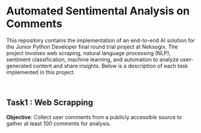 # Automated Sentimental Analysis on Comments 

This repository contains the implementation of an end-to-end AI solution for the Junior Python Developer final round trial project at Neksogix. The project involves web scraping, natural language processing (NLP), sentiment classification, machine learning, and automation to analyze user-generated content and share insights. Below is a description of each task implemented in this project.

<br>

## Task1 : Web Scrapping
**Objective**: Collect user comments from a publicly accessible source to gather at least 100 comments for analysis.

